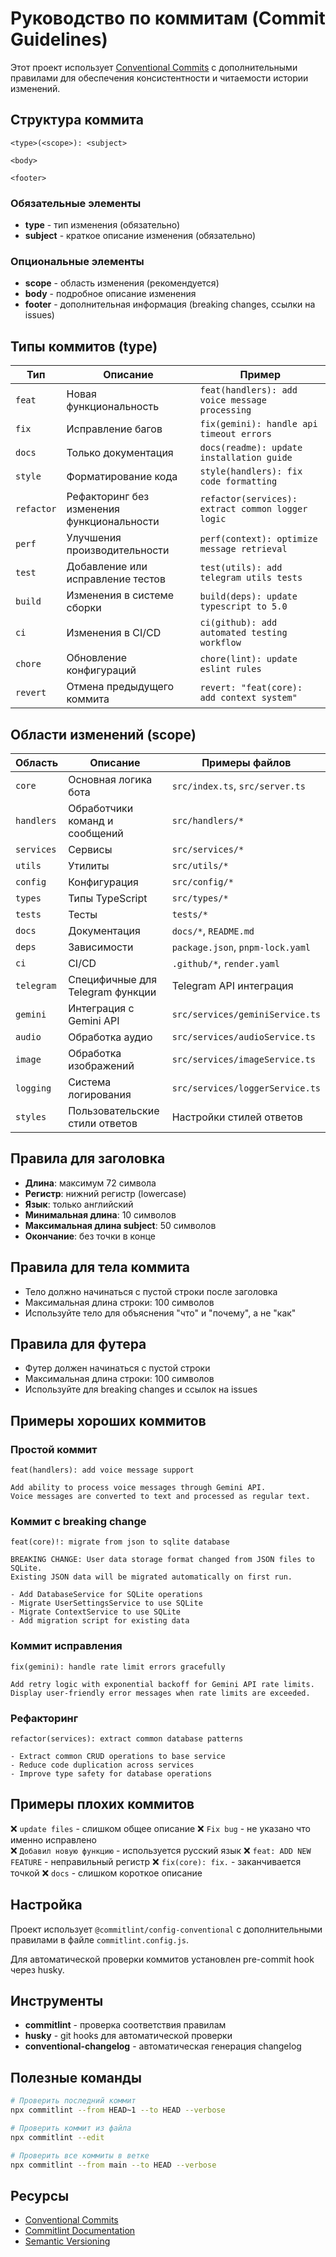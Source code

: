 # Руководство по коммитам (Commit Guidelines)

Этот проект использует [Conventional Commits](https://www.conventionalcommits.org/) с дополнительными правилами для обеспечения консистентности и читаемости истории изменений.

## Структура коммита

```
<type>(<scope>): <subject>

<body>

<footer>
```

### Обязательные элементы

- **type** - тип изменения (обязательно)
- **subject** - краткое описание изменения (обязательно)

### Опциональные элементы

- **scope** - область изменения (рекомендуется)
- **body** - подробное описание изменения
- **footer** - дополнительная информация (breaking changes, ссылки на issues)

## Типы коммитов (type)

| Тип | Описание | Пример |
|-----|----------|--------|
| `feat` | Новая функциональность | `feat(handlers): add voice message processing` |
| `fix` | Исправление багов | `fix(gemini): handle api timeout errors` |
| `docs` | Только документация | `docs(readme): update installation guide` |
| `style` | Форматирование кода | `style(handlers): fix code formatting` |
| `refactor` | Рефакторинг без изменения функциональности | `refactor(services): extract common logger logic` |
| `perf` | Улучшения производительности | `perf(context): optimize message retrieval` |
| `test` | Добавление или исправление тестов | `test(utils): add telegram utils tests` |
| `build` | Изменения в системе сборки | `build(deps): update typescript to 5.0` |
| `ci` | Изменения в CI/CD | `ci(github): add automated testing workflow` |
| `chore` | Обновление конфигураций | `chore(lint): update eslint rules` |
| `revert` | Отмена предыдущего коммита | `revert: "feat(core): add context system"` |

## Области изменений (scope)

| Область | Описание | Примеры файлов |
|---------|----------|----------------|
| `core` | Основная логика бота | `src/index.ts`, `src/server.ts` |
| `handlers` | Обработчики команд и сообщений | `src/handlers/*` |
| `services` | Сервисы | `src/services/*` |
| `utils` | Утилиты | `src/utils/*` |
| `config` | Конфигурация | `src/config/*` |
| `types` | Типы TypeScript | `src/types/*` |
| `tests` | Тесты | `tests/*` |
| `docs` | Документация | `docs/*`, `README.md` |
| `deps` | Зависимости | `package.json`, `pnpm-lock.yaml` |
| `ci` | CI/CD | `.github/*`, `render.yaml` |
| `telegram` | Специфичные для Telegram функции | Telegram API интеграция |
| `gemini` | Интеграция с Gemini API | `src/services/geminiService.ts` |
| `audio` | Обработка аудио | `src/services/audioService.ts` |
| `image` | Обработка изображений | `src/services/imageService.ts` |
| `logging` | Система логирования | `src/services/loggerService.ts` |
| `styles` | Пользовательские стили ответов | Настройки стилей ответов |

## Правила для заголовка

- **Длина**: максимум 72 символа
- **Регистр**: нижний регистр (lowercase)
- **Язык**: только английский
- **Минимальная длина**: 10 символов
- **Максимальная длина subject**: 50 символов
- **Окончание**: без точки в конце

## Правила для тела коммита

- Тело должно начинаться с пустой строки после заголовка
- Максимальная длина строки: 100 символов
- Используйте тело для объяснения "что" и "почему", а не "как"

## Правила для футера

- Футер должен начинаться с пустой строки
- Максимальная длина строки: 100 символов
- Используйте для breaking changes и ссылок на issues

## Примеры хороших коммитов

### Простой коммит
```
feat(handlers): add voice message support

Add ability to process voice messages through Gemini API.
Voice messages are converted to text and processed as regular text.
```

### Коммит с breaking change
```
feat(core)!: migrate from json to sqlite database

BREAKING CHANGE: User data storage format changed from JSON files to SQLite.
Existing JSON data will be migrated automatically on first run.

- Add DatabaseService for SQLite operations
- Migrate UserSettingsService to use SQLite
- Migrate ContextService to use SQLite
- Add migration script for existing data
```

### Коммит исправления
```
fix(gemini): handle rate limit errors gracefully

Add retry logic with exponential backoff for Gemini API rate limits.
Display user-friendly error messages when rate limits are exceeded.
```

### Рефакторинг
```
refactor(services): extract common database patterns

- Extract common CRUD operations to base service
- Reduce code duplication across services
- Improve type safety for database operations
```

## Примеры плохих коммитов

❌ `update files` - слишком общее описание
❌ `Fix bug` - не указано что именно исправлено  
❌ `Добавил новую функцию` - используется русский язык
❌ `feat: ADD NEW FEATURE` - неправильный регистр
❌ `fix(core): fix.` - заканчивается точкой
❌ `docs` - слишком короткое описание

## Настройка

Проект использует `@commitlint/config-conventional` с дополнительными правилами в файле `commitlint.config.js`.

Для автоматической проверки коммитов установлен pre-commit hook через husky.

## Инструменты

- **commitlint** - проверка соответствия правилам
- **husky** - git hooks для автоматической проверки
- **conventional-changelog** - автоматическая генерация changelog

## Полезные команды

```bash
# Проверить последний коммит
npx commitlint --from HEAD~1 --to HEAD --verbose

# Проверить коммит из файла
npx commitlint --edit

# Проверить все коммиты в ветке
npx commitlint --from main --to HEAD --verbose
```

## Ресурсы

- [Conventional Commits](https://www.conventionalcommits.org/)
- [Commitlint Documentation](https://commitlint.js.org/)
- [Semantic Versioning](https://semver.org/)
